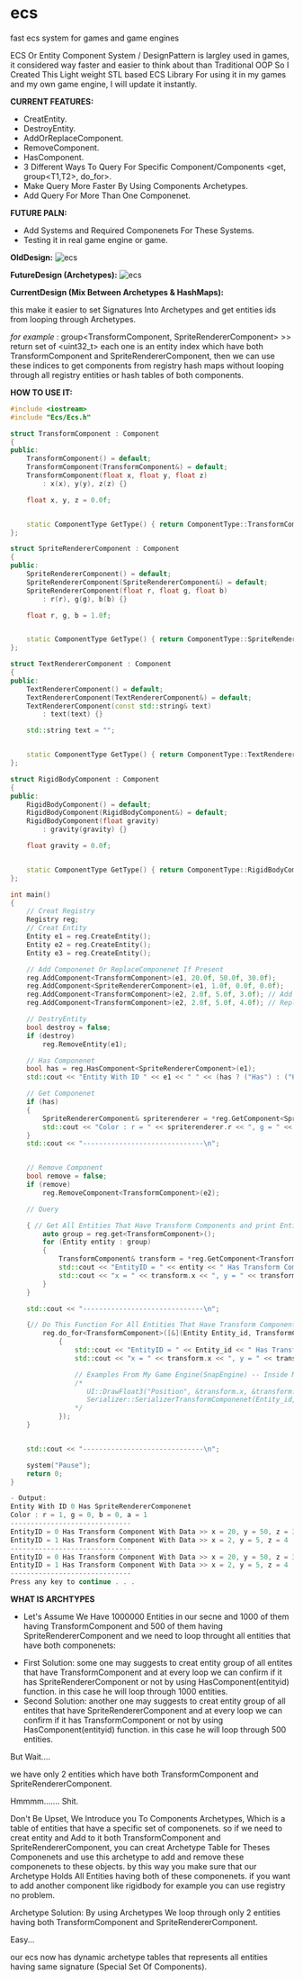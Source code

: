# ecs
fast ecs system for games and game engines


ECS Or Entity Component System / DesignPattern is largley used in games, it considered way faster and easier to think about than Traditional OOP
So I Created This Light weight STL based ECS Library For using it in my games and my own game engine,
I will update it instantly.

**CURRENT FEATURES:**
- CreatEntity.
- DestroyEntity.
- AddOrReplaceComponent.
- RemoveComponent.
- HasComponent.
- 3 Different Ways To Query For Specific Component/Components  <get<T>, group<T1,T2>, do_for<T>>.
- Make Query More Faster By Using Components Archetypes.
- Add Query For More Than One Componenet.

**FUTURE PALN:**
- Add Systems and Required Componenets For These Systems.
- Testing it in real game engine or game.

**OldDesign:**
![ecs](/ECS/assets/CurrentDesign.png?raw=true)

**FutureDesign (Archetypes):**
![ecs](/ECS/assets/FutureDesign.png?raw=true)

**CurrentDesign (Mix Between Archetypes & HashMaps):**

this make it easier to set Signatures Into Archetypes and get entities ids from looping through Archetypes.

*for example* : group<TransformComponent, SpriteRendererComponent>  >> return set of <uint32_t> each one is an entity index which have both TransformComponent and SpriteRendererComponent, then we can use these indices to get components from registry hash maps without looping through all registry entities or hash tables of both components.

**HOW TO USE IT:**
```c++
#include <iostream>
#include "Ecs/Ecs.h"

struct TransformComponent : Component
{
public:
	TransformComponent() = default;
	TransformComponent(TransformComponent&) = default;
	TransformComponent(float x, float y, float z)
		: x(x), y(y), z(z) {}

	float x, y, z = 0.0f;


	static ComponentType GetType() { return ComponentType::TransformComponent; }
};

struct SpriteRendererComponent : Component
{
public:
	SpriteRendererComponent() = default;
	SpriteRendererComponent(SpriteRendererComponent&) = default;
	SpriteRendererComponent(float r, float g, float b)
		: r(r), g(g), b(b) {}

	float r, g, b = 1.0f;


	static ComponentType GetType() { return ComponentType::SpriteRendererComponent; }
};

struct TextRendererComponent : Component
{
public:
	TextRendererComponent() = default;
	TextRendererComponent(TextRendererComponent&) = default;
	TextRendererComponent(const std::string& text)
		: text(text) {}

	std::string text = "";


	static ComponentType GetType() { return ComponentType::TextRendererComponent; }
};

struct RigidBodyComponent : Component
{
public:
	RigidBodyComponent() = default;
	RigidBodyComponent(RigidBodyComponent&) = default;
	RigidBodyComponent(float gravity)
		: gravity(gravity) {}

	float gravity = 0.0f;


	static ComponentType GetType() { return ComponentType::RigidBodyComponent; }
};

int main()
{
	// Creat Registry
	Registry reg;
	// Creat Entity
	Entity e1 = reg.CreateEntity();
	Entity e2 = reg.CreateEntity();
	Entity e3 = reg.CreateEntity();

	// Add Componenet Or ReplaceComponenet If Present
	reg.AddComponent<TransformComponent>(e1, 20.0f, 50.0f, 30.0f);
	reg.AddComponent<SpriteRendererComponent>(e1, 1.0f, 0.0f, 0.0f);
	reg.AddComponent<TransformComponent>(e2, 2.0f, 5.0f, 3.0f); // Add
	reg.AddComponent<TransformComponent>(e2, 2.0f, 5.0f, 4.0f); // Replace

	// DestryEntity
	bool destroy = false;
	if (destroy)
		reg.RemoveEntity(e1);

	// Has Componenet
	bool has = reg.HasComponent<SpriteRendererComponent>(e1);
	std::cout << "Entity With ID " << e1 << " " << (has ? ("Has") : ("Hasn't")) << " SpriteRendererComponenet\n";

	// Get Componenet
	if (has)
	{
		SpriteRendererComponent& spriterenderer = *reg.GetComponent<SpriteRendererComponent>(e1);
		std::cout << "Color : r = " << spriterenderer.r << ", g = " << spriterenderer.g << ", b = " << spriterenderer.b << "\n";
	}
	std::cout << "------------------------------\n";


	// Remove Component
	bool remove = false;
	if (remove)
		reg.RemoveComponent<TransformComponent>(e2);

	// Query

	{ // Get All Entities That Have Transform Components and print EntityID With It's Transform Componenet Data
		auto group = reg.get<TransformComponent>();
		for (Entity entity : group)
		{
			TransformComponent& transform = *reg.GetComponent<TransformComponent>(entity);
			std::cout << "EntityID = " << entity << " Has Transform Component With Data >> ";
			std::cout << "x = " << transform.x << ", y = " << transform.y << ", z = " << transform.z << "\n";
		}
	}

	std::cout << "------------------------------\n";

	{// Do This Function For All Entities That Have Transform Component
		reg.do_for<TransformComponent>([&](Entity Entity_id, TransformComponent& transform)
			{
				std::cout << "EntityID = " << Entity_id << " Has Transform Component With Data >> ";
				std::cout << "x = " << transform.x << ", y = " << transform.y << ", z = " << transform.z << "\n";

				// Examples From My Game Engine(SnapEngine) -- Inside My UI->Render(); & Serializer->SerializerScene();
				/*
				   UI::DrawFloat3("Position", &transform.x, &transform.y, &transform.z);
				   Serializer::SerializerTransformComponenet(Entity_id, transform);
				*/
			});
	}


	std::cout << "------------------------------\n";

	system("Pause");
	return 0;
}
```
```c++
- Output:
Entity With ID 0 Has SpriteRendererComponenet
Color : r = 1, g = 0, b = 0, a = 1
------------------------------
EntityID = 0 Has Transform Component With Data >> x = 20, y = 50, z = 30
EntityID = 1 Has Transform Component With Data >> x = 2, y = 5, z = 4
------------------------------
EntityID = 0 Has Transform Component With Data >> x = 20, y = 50, z = 30
EntityID = 1 Has Transform Component With Data >> x = 2, y = 5, z = 4
------------------------------
Press any key to continue . . .
```


**WHAT IS ARCHTYPES**
- Let's Assume We Have 1000000 Entities in our secne and 1000 of them having TransformComponent and 500 of them having SpriteRendererComponent and we need to loop throught all entities that have both componenets:
* First Solution: some one may suggests to creat entity group of all entites that have TransformComponent and at every loop we can confirm if it has SpriteRendererComponent or not by using HasComponent<SpriteRendererComponent>(entityid) function. in this case he will loop through 1000 entities.
* Second Solution: another one may suggests to creat entity group of all entites that have SpriteRendererComponent and at every loop we can confirm if it has TransformComponent or not by using HasComponent<TransformComponent>(entityid) function. in this case he will loop through 500 entities.

But Wait....

we have only 2 entities which have both TransformComponent and SpriteRendererComponent.

Hmmmm....... Shit.

Don't Be Upset, We Introduce you To Components Archetypes, Which is a table of entities that have a specific set of componenets.
so if we need to creat entity and Add to it both TransformComponent and SpriteRendererComponent, you can creat Archetype Table for Theses Componenets and use this archetype to add and remove these componenets to these objects. by this way you make sure that our Archetype Holds All Entities having both of these componenets.
if you want to add another component like rigidbody for example you can use registry no problem.

Archetype Solution: By using Archetypes We loop through only 2 entities having both TransformComponent and SpriteRendererComponent.

Easy...

our ecs now has dynamic archetype tables that represents all entities having same signature (Special Set Of Components).
